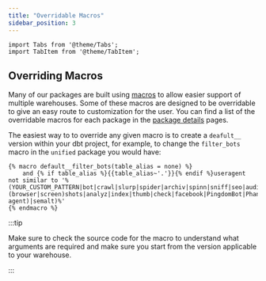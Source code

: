 ```yaml
---
title: "Overridable Macros"
sidebar_position: 3
---
```

```mdx-code-block
import Tabs from '@theme/Tabs';
import TabItem from '@theme/TabItem';
```

## Overriding Macros

Many of our packages are built using [macros](https://docs.getdbt.com/docs/build/jinja-macros) to allow easier support of multiple warehouses. Some of these macros are designed to be overridable to give an easy route to customization for the user. You can find a list of the overridable macros for each package in the [package details](/docs/modeling-your-data/modeling-your-data-with-dbt/dbt-models/index.md) pages.

The easiest way to to override any given macro is to create a `deafult__` version within your dbt project, for example, to change the `filter_bots` macro in the `unified` package you would have:

```jinja2 title="your_dbt_project/macros/filter_bots.sql"
{% macro default__filter_bots(table_alias = none) %}
    and {% if table_alias %}{{table_alias~'.'}}{% endif %}useragent not similar to '%(YOUR_CUSTOM_PATTERN|bot|crawl|slurp|spider|archiv|spinn|sniff|seo|audit|survey|pingdom|worm|capture|(browser|screen)shots|analyz|index|thumb|check|facebook|PingdomBot|PhantomJS|YandexBot|Twitterbot|a_archiver|facebookexternalhit|Bingbot|BingPreview|Googlebot|Baiduspider|360(Spider|User-agent)|semalt)%'
{% endmacro %}
```

:::tip

Make sure to check the source code for the macro to understand what arguments are required and make sure you start from the version applicable to your warehouse.

:::
